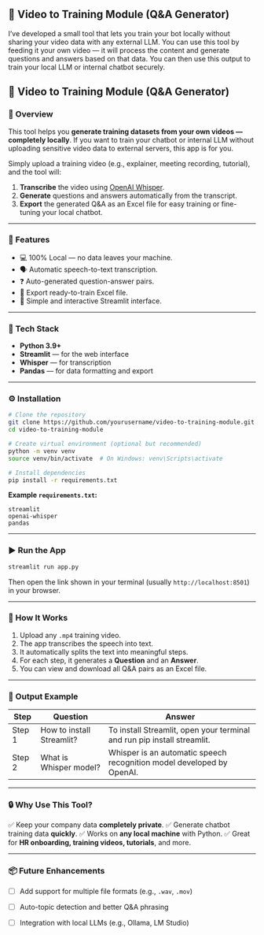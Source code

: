 ## 🎥 Video to Training Module (Q&A Generator)
I’ve developed a small tool that lets you train your bot locally without sharing your video data with any external LLM. You can use this tool by feeding it your own video — it will process the content and generate questions and answers based on that data. You can then use this output to train your local LLM or internal chatbot securely.

## 🎥 Video to Training Module (Q&A Generator)

### 🧠 Overview

This tool helps you **generate training datasets from your own videos — completely locally**.
If you want to train your chatbot or internal LLM without uploading sensitive video data to external servers, this app is for you.

Simply upload a training video (e.g., explainer, meeting recording, tutorial), and the tool will:

1. **Transcribe** the video using [OpenAI Whisper](https://github.com/openai/whisper).
2. **Generate** questions and answers automatically from the transcript.
3. **Export** the generated Q&A as an Excel file for easy training or fine-tuning your local chatbot.

---

### 🚀 Features

* 💻 100% Local — no data leaves your machine.
* 🗣️ Automatic speech-to-text transcription.
* ❓ Auto-generated question-answer pairs.
* 📂 Export ready-to-train Excel file.
* 🎨 Simple and interactive Streamlit interface.

---

### 🧰 Tech Stack

* **Python 3.9+**
* **Streamlit** — for the web interface
* **Whisper** — for transcription
* **Pandas** — for data formatting and export

---

### ⚙️ Installation

```bash
# Clone the repository
git clone https://github.com/yourusername/video-to-training-module.git
cd video-to-training-module

# Create virtual environment (optional but recommended)
python -m venv venv
source venv/bin/activate  # On Windows: venv\Scripts\activate

# Install dependencies
pip install -r requirements.txt
```

**Example `requirements.txt`:**

```
streamlit
openai-whisper
pandas
```

---

### ▶️ Run the App

```bash
streamlit run app.py
```

Then open the link shown in your terminal (usually `http://localhost:8501`) in your browser.

---

### 📘 How It Works

1. Upload any `.mp4` training video.
2. The app transcribes the speech into text.
3. It automatically splits the text into meaningful steps.
4. For each step, it generates a **Question** and an **Answer**.
5. You can view and download all Q&A pairs as an Excel file.

---

### 🧩 Output Example

| Step   | Question                  | Answer                                                                  |
| ------ | ------------------------- | ----------------------------------------------------------------------- |
| Step 1 | How to install Streamlit? | To install Streamlit, open your terminal and run pip install streamlit. |
| Step 2 | What is Whisper model?    | Whisper is an automatic speech recognition model developed by OpenAI.   |

---

### 🔒 Why Use This Tool?

✅ Keep your company data **completely private**.
✅ Generate chatbot training data **quickly**.
✅ Works on **any local machine** with Python.
✅ Great for **HR onboarding, training videos, tutorials**, and more.

---

### 📦 Future Enhancements

* [ ] Add support for multiple file formats (e.g., `.wav`, `.mov`)
* [ ] Auto-topic detection and better Q&A phrasing
* [ ] Integration with local LLMs (e.g., Ollama, LM Studio)


